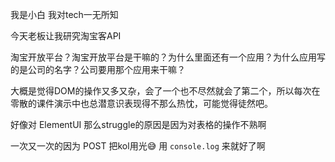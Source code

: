 我是小白 我对tech一无所知

今天老板让我研究淘宝客API

淘宝开放平台？淘宝开放平台是干嘛的？为什么里面还有一个应用？为什么应用写的是公司的名字？公司要用那个应用来干嘛？



大概是觉得DOM的操作又多又杂，会了一个也不尽然就会了第二个，所以每次在零散的课件演示中也总潜意识表现得不那么热忱，可能觉得徒然吧。



好像对 ElementUI 那么struggle的原因是因为对表格的操作不熟啊



一次又一次的因为 POST 把kol用光😅 用 `console.log` 来就好了啊
